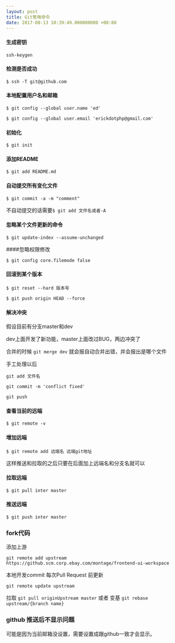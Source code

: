```yaml
---
layout: post
title: Git常用命令
date: 2017-08-13 10:39:49.000000000 +08:00
---
```



#### 生成密钥
`ssh-keygen`

#### 检测是否成功

`$ ssh -T git@github.com`

#### 本地配置用户名和邮箱

`$ git config --global user.name 'ed'`

`$ git config --global user.email 'erickdotphp@gmail.com'` 

#### 初始化

`$ git init`

#### 添加README

`$ git add README.md`

#### 自动提交所有变化文件

`$ git commit -a -m "comment" `

不自动提交的话需要`$ git add 文件名或者-A`


#### 忽略某个文件更新的命令

`$ git update-index --assume-unchanged`


####忽略权限修改

`$ git config core.filemode false`

#### 回滚到某个版本

`$ git reset --hard 版本号`

`$ git push origin HEAD --force`

#### 解决冲突

假设目前有分支master和dev

dev上面开发了新功能，master上面改过BUG，两边冲突了

合并的时候 `git merge dev` 就会报自动合并出错，并会报出是哪个文件

手工处理以后

`git add 文件名`

`git commit -m 'conflict fixed'`

`git push`

#### 查看当前的远端

`$ git remote -v`

#### 增加远端

`$ git remote add 远端名 远端git地址`

这样推送和拉取的之后只要在后面加上远端名和分支名就可以

#### 拉取远端

`$ git pull inter master`

#### 推送远端

`$ git push inter master`


### fork代码

添加上游

`git remote add upstream https://github.scm.corp.ebay.com/montage/frontend-ui-workspace`

本地开发commit 每次Pull Request 前更新

`git remote update upstream`

拉取
`git pull originUpstream master`
或者
变基
`git rebase upstream/{branch name}`

### github 推送后不显示问题

可能是因为当前邮箱没设置，需要设置成跟github一致才会显示。